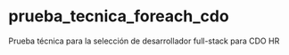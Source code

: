 # prueba_tecnica_foreach_cdo
Prueba técnica para la selección de desarrollador full-stack para CDO HR
